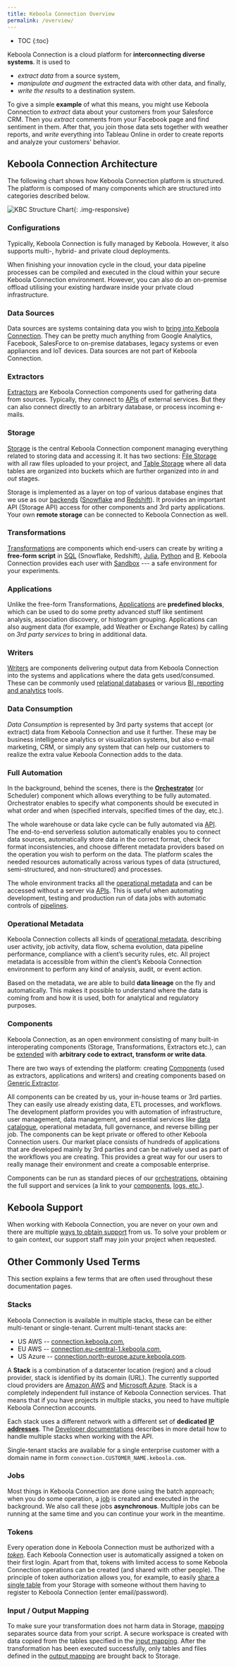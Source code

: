 ```yaml
---
title: Keboola Connection Overview
permalink: /overview/
---
```


* TOC
{:toc}

Keboola Connection is a cloud platform for **interconnecting diverse systems**. It is used to

- *extract data* from a source system,
- *manipulate and augment* the extracted data with other data, and finally,
- *write the results* to a destination system.

To give a simple **example** of what this means, you might use Keboola Connection to *extract* data about your customers from your Salesforce CRM.
Then you *extract* comments from your Facebook page and find sentiment in them.
After that, you join those data sets together with weather reports, and *write* everything into Tableau Online
in order to create reports and analyze your customers' behavior.

## Keboola Connection Architecture

The following chart shows how Keboola Connection platform is structured. The platform is composed of many components which
are structured into categories described below.

![KBC Structure Chart](/overview/kbc_structure.png){: .img-responsive}

### Configurations

Typically, Keboola Connection is fully managed by Keboola. 
However, it also supports multi-, hybrid- and private cloud deployments.  

When finishing your innovation cycle in the cloud, 
your data pipeline processes can be compiled and executed in the cloud within your secure Keboola Connection environment. 
However, you can also do an on-premise offload utilising your existing hardware inside your private cloud infrastructure. 


### Data Sources
Data sources are systems containing data you wish to [bring into Keboola Connection](/tutorial/load/).
They can be pretty much anything from Google Analytics, Facebook, SalesForce to on-premise databases,
legacy systems or even appliances and IoT devices. Data sources are not part of Keboola Connection.

### Extractors
[Extractors](/components/extractors/) are Keboola Connection components used for gathering data from sources.
Typically, they connect to [APIs](https://en.wikipedia.org/wiki/Web_API) of external
services. But they can also connect directly to an arbitrary database, or process incoming e-mails.

### Storage
[Storage](/storage/) is the central Keboola Connection component managing everything related to storing data and accessing it.
It has two sections: [File Storage](/storage/files/) with all raw files uploaded
to your project, and [Table Storage](/storage/tables/) where all data tables are organized
into buckets which are further organized into *in* and *out* stages.

Storage is implemented as a layer on top of various database engines that we use as our [backends](/transformations/#backends) ([Snowflake](https://www.snowflake.com/) and [Redshift](https://aws.amazon.com/redshift/)).
It provides an important API (Storage API) access for other components and 3rd party applications.
Your own **remote storage** can be connected to Keboola Connection as well.

### Transformations
[Transformations](/transformations/) are components which end-users can create by writing a **free-form script** in
[SQL](https://en.wikipedia.org/wiki/SQL) (Snowflake, Redshift), [Julia](https://julialang.org/),
[Python](https://www.python.org/about/) and [R](https://www.r-project.org/about.html). 
Keboola Connection provides each user with [Sandbox](/transformations/sandbox/) --- a safe environment for your experiments.

### Applications
Unlike the free-form Transformations, [Applications](/components/applications/) are **predefined blocks**, which
can be used to do some pretty advanced stuff like sentiment analysis, association discovery, or histogram grouping.
Applications can also augment data (for example, add Weather or Exchange Rates) by calling on *3rd party services*
to bring in additional data.

### Writers
[Writers](/components/writers/) are components delivering output data from Keboola Connection into the systems 
and applications where the data gets used/consumed. These can be commonly used [relational databases](/components/writers/database/) or various [BI, reporting and analytics](/components/writers/bi-tools/) tools.

### Data Consumption
*Data Consumption* is represented by 3rd party systems that accept (or extract) data from Keboola Connection and use it further.
These may be business intelligence analytics or visualization systems, but also e-mail marketing, CRM,
or simply any system that can help our customers to realize the extra value Keboola Connection adds to the data.

### Full Automation

In the background, behind the scenes, there is the [**Orchestrator**](/orchestrator/)
(or Scheduler) component which allows everything to be fully automated.
Orchestrator enables to specify what components should be executed in what order and when 
(specified intervals, specified times of the day, etc.).

The whole warehouse or data lake cycle can be fully automated via [API](https://developers.keboola.com/automate/#automation).
The end-to-end serverless solution automatically enables you to connect data sources, automatically store data 
in the correct format, check for format inconsistencies, and choose different metadata providers based on the
operation you wish to perform on the data. The platform scales the needed resources automatically across various 
types of data (structured, semi-structured, and non-structured) and processes.

The whole environment tracks all the [operational metadata](#operational-metadata) and 
can be accessed without a server via [APIs](https://developers.keboola.com/overview/api/). 
This is useful when automating development, testing and production run of data jobs with automatic controls of 
[pipelines](https://keboola.docs.apiary.io/#reference/development-branches).

### Operational Metadata

Keboola Connection collects all kinds of [operational metadata](/management/jobs/#search-attributes), 
describing user activity, job activity, data flow, 
schema evolution, data pipeline performance, compliance with a client’s security rules, etc. 
All project metadata is accessible from within the client’s Keboola Connection environment to perform any kind of analysis, audit, or event action.

Based on the metadata, we are able to build **data lineage** on the fly and automatically. 
This makes it possible to understand where the data is coming from and how it is used, both for analytical and regulatory purposes.

### Components

Keboola Connection, as an open environment consisting of many built-in interoperating components (Storage, 
Transformations, Extractors etc.), can be [extended](https://developers.keboola.com/extend/) with
 **arbitrary code to extract, transform or write data**.

There are two ways of extending the platform: 
creating [Components](https://developers.keboola.com/extend/#component) (used as extractors, applications and writers) and 
creating components based on [Generic Extractor](https://developers.keboola.com/extend/#generic-extractor/).

All components can be created by us, your in-house teams or 3rd parties.
They can easily use already existing data, ETL processes, and workflows. 
The development platform provides you with automation of infrastructure, user management, data management, and essential services like 
[data catalogue](/catalog/), operational metadata, full governance, and 
reverse billing per job. 
The components can be kept private or offered to other Keboola Connection users.
Our market place consists of hundreds of applications that are developed mainly by 3rd 
parties and can be natively used as part of the workflows you are creating. 
This provides a great way for our users to really manage their environment and create a composable enterprise.

Components can be run as standard pieces of our [orchestrations](/orchestrator/), 
obtaining the full support and services (a link to your [components](https://components.keboola.com/components), 
[logs, etc.](https://developers.keboola.com/extend/common-interface/)).

## Keboola Support
When working with Keboola Connection, you are never on your own and there are multiple [ways to obtain support](/management/support/) from us.
To solve your problem or to gain context, our support staff may join your project when requested.

## Other Commonly Used Terms
This section explains a few terms that are often used throughout these documentation pages.

### Stacks
Keboola Connection is available in multiple stacks, these can be either multi-tenant
or single-tenant. Current multi-tenant stacks are:

- US AWS -- [connection.keboola.com](https://connection.keboola.com), 
- EU AWS -- [connection.eu-central-1.keboola.com](https://connection.eu-central-1.keboola.com),
- US Azure -- [connection.north-europe.azure.keboola.com](https://connection.north-europe.azure.keboola.com). 

A **Stack** is a combination of a datacenter location (region) and a cloud provider, stack is identified by
its domain (URL). The currently supported
cloud providers are [Amazon AWS](https://aws.amazon.com/) and [Microsoft Azure](https://azure.microsoft.com/en-us/).
Stack is a completely independent full instance of Keboola Connection services. That means that 
if you have projects in multiple stacks, you need to have multiple Keboola Connection accounts.

Each stack uses a different network with a different set of **dedicated [IP addresses](/components/ip-addresses/)**.
The [Developer documentations](https://developers.keboola.com/overview/api/#regions-and-endpoints) describes in 
more detail how to handle multiple stacks when working with the API.

Single-tenant stacks are available for a single enterprise customer with a domain name in form `connection.CUSTOMER_NAME.keboola.com`.

### Jobs
Most things in Keboola Connection are done using the batch approach; when you do some operation, a [job](/management/jobs/) is created
and executed in the background. We also call these jobs **asynchronous**. Multiple jobs can be running at the same
time and you can continue your work in the meantime.

### Tokens
Every operation done in Keboola Connection must be authorized with a [*token*](/management/project/tokens/). Each Keboola Connection user is automatically assigned a token on their first login.
Apart from that, tokens with limited access to some Keboola Connection operations can be created (and shared with other people).
The principle of token authorization allows you, for example, to easily [share a single table](/management/project/tokens/#limited-tokens)
from your Storage with someone without them having to register to Keboola Connection (enter email/password).

### Input / Output Mapping
To make sure your transformation does not harm data in Storage, [mapping](/transformations/mappings)
separates source data from your script. A secure workspace is created with data copied from the tables specified
in the [input mapping](/transformations/mappings/#input-mapping).
After the transformation has been executed successfully, only tables and files defined
in the [output mapping](/transformations/mappings/#output-mapping) are brought back to Storage.
